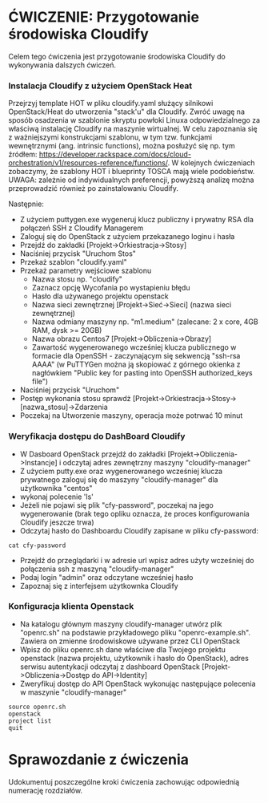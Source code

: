 # ĆWICZENIE: Przygotowanie środowiska Cloudify

Celem tego ćwiczenia jest przygotowanie środowiska Cloudify do wykonywania dalszych ćwiczeń.

### Instalacja Cloudify z użyciem OpenStack Heat

Przejrzyj template HOT w pliku cloudify.yaml służący silnikowi OpenStack/Heat do utworzenia "stack'u" dla Cloudify. Zwróć uwagę na sposób osadzenia w szablonie skryptu powłoki Linuxa odpowiedzialnego za właściwą instalację Cloudify na maszynie wirtualnej. W celu zapoznania się z ważniejszymi konstrukcjami szablonu, w tym tzw. funkcjami wewnętrznymi (ang. intrinsic functions), można posłużyć się np. tym źródłem: https://developer.rackspace.com/docs/cloud-orchestration/v1/resources-reference/functions/. W kolejnych ćwiczeniach zobaczymy, że szablony HOT i blueprinty TOSCA mają wiele podobieństw. UWAGA: zależnie od indywidualnych preferencji, powyższą analizę można przeprowadzić również po zainstalowaniu Cloudify.

Następnie:

- Z użyciem puttygen.exe wygeneruj klucz publiczny i prywatny RSA dla połączeń SSH z Cloudify Managerem
- Zaloguj się do OpenStack z użyciem przekazanego loginu i hasła
- Przejdź do zakładki [Projekt->Orkiestracja->Stosy]
- Naciśniej przycisk "Uruchom Stos"
- Przekaż szablon "cloudify.yaml"
- Przekaż parametry wejściowe szablonu
	- Nazwa stosu np. "cloudify"
	- Zaznacz opcję Wycofania po wystapieniu błędu
	- Hasło dla używanego projektu openstack
	- Nazwa sieci zewnętrznej [Projekt->Sieć->Sieci] (nazwa sieci zewnętrznej)
	- Nazwa odmiany maszyny np. "m1.medium" (zalecane: 2 x core, 4GB RAM, dysk >= 20GB)
	- Nazwa obrazu Centos7 [Projekt->Obliczenia->Obrazy]
	- Zawartość wygenerowanego wcześniej klucza publicznego w formacie dla OpenSSH - zaczynającym się sekwencją "ssh-rsa AAAA" (w PuTTYGen można ją skopiować z górnego okienka z nagłówkiem "Public key for pasting into OpenSSH authorized_keys file")
- Naciśniej przycisk "Uruchom"
- Postęp wykonania stosu sprawdż [Projekt->Orkiestracja->Stosy->[nazwa_stosu]->Zdarzenia
- Poczekaj na Utworzenie maszyny, operacja może potrwać 10 minut

### Weryfikacja dostępu do DashBoard Cloudify
- W Dasboard OpenStack przejdź do zakładki [Projekt->Obliczenia->Instancje] i odczytaj adres zewnętrzny maszyny "cloudify-manager"
- Z użyciem putty.exe oraz wygenerowanego wcześniej klucza prywatnego zaloguj się do maszyny "cloudify-manager" dla użytkownika "centos"
- wykonaj polecenie 'ls'
- Jeżeli nie pojawi się plik "cfy-password", poczekaj na jego wygenerowanie (brak tego opliku oznacza, że proces konfigurowania Cloudify jeszcze trwa)
- Odczytaj hasło do Dashboardu Cloudify zapisane w pliku cfy-password:
```
cat cfy-password
```
- Przejdź do przeglądarki i w adresie url wpisz adres użyty wcześniej do połączenia ssh z maszyną "cloudify-manager"
- Podaj login "admin" oraz odczytane wcześniej hasło 
- Zapoznaj się z interfejsem użytkownka Cloudify

### Konfiguracja klienta Openstack
- Na katalogu głównym maszyny cloudify-manager utwórz plik "openrc.sh" na podstawie przykładowego pliku "openrc-example.sh". Zawiera on zmienne środowiskowe używane przez CLI OpenStack
- Wpisz do pliku openrc.sh dane właściwe dla Twojego projektu openstack (nazwa projektu, użytkownik i hasło do OpenStack), adres serwisu autentykacji odczytaj z dashboard OpenStack [Projekt->Obliczenia->Dostęp do API->Identity]
- Zweryfikuj dostęp do API OpenStack wykonując następujące polecenia w maszynie "cloudify-manager"

```
source openrc.sh
openstack
project list
quit
```

# Sprawozdanie z ćwiczenia

Udokumentuj poszczególne kroki ćwiczenia zachowując odpowiednią numerację rozdziałów.
